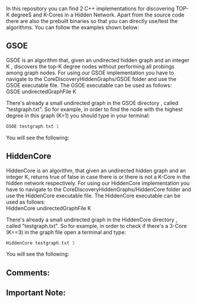 In this repository you can find 2 C++ implementations for discovering TOP-K degreeS and K-Cores in a Hidden Network.
Apart from the source code there are also the prebuilt binaries so that you can directly use/test the algorithms.
You can follow the examples shown below:


## GSOE  
GSOE is an algorithm that, given an undirected hidden graph and an integer K , discovers the top-K degree nodes without performing all probings among graph nodes.
For using our GSOE implementation you have to navigate to the CoreDiscoveryHiddenGraphs/GSOE folder and use the GSOE executable file. The GSOE executable can be used as follows:  
GSOE undirectedGraphFile K

There's already a small undirected graph in the GSOE directory , called "testgraph.txt". So for example, in order to find the node with the highest degree in this graph (K=1) you should type in your terminal:  
```cpp
GSOE testgraph.txt 1
```  
You will see the following:  
## HiddenCore  
HiddenCore is an algorithm, that given an undirected hidden graph and an integer K, returns true of false in case there is or there is not a K-Core in the hidden network respectively.
For using our HiddenCore implementation you have to navigate to the CoreDiscoveryHiddenGraphs/HiddenCore folder and use the HiddenCore executable file. The HiddenCore executable can be used as follows:  
HiddenCore undirectedGraphFile K


There's already a small undirected graph in the HiddenCore directory , called "testgraph.txt". So for example, in order to check if there's a 3-Core (K==3) in the graph file open a terminal and type:  
```cpp
HiddenCore testgraph.txt 3
```  
You will see the following:  
## Comments:


## Important Note:
